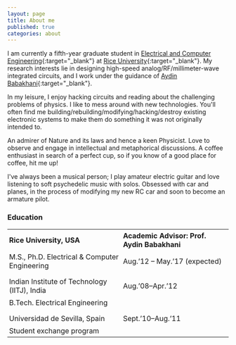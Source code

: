 ```yaml
---
layout: page
title: About me
published: true
categories: about
---
```


I am currently a fifth-year graduate student in [Electrical and Computer Engineering](http://ece.rice.edu){:target="_blank"} at [Rice University](http://rice.edu){:target="_blank"}. My research interests lie in designing high-speed analog/RF/millimeter-wave integrated circuits, and I work under the guidance of [Aydin Babakhani](http://ece.rice.edu/~ab28/){:target="_blank"}.

In my leisure, I enjoy hacking circuits and reading about the challenging problems of physics. I like to mess around with new technologies. You'll often find me building/rebuilding/modifying/hacking/destroy existing electronic systems to make them do something it was not originally intended to. 

An admirer of Nature and its laws and hence a keen Physicist. Love to observe and engage in intellectual and metaphorical discussions. A coffee enthusiast in search of a perfect cup, so if you know of a good place for coffee, hit me up!

I've always been a musical person; I play amateur electric guitar and love listening to soft psychedelic music with solos. Obsessed with car and planes, in the process of modifying my new RC car and soon to become an armature pilot.

### Education
<style>
table {
    border-collapse: collapse;
    width: 100%;}
th {   
    text-align: left;
    padding: 4px;}
td {
    text-align: left;
    padding: 4px;}
</style>


<table>
  <tr>
    <th>Rice University, USA</th>
    <th>Academic Advisor: Prof. Aydin Babakhani</th>
  </tr>
  <tr>
    <td>M.S., Ph.D. Electrical & Computer Engineering</td>
    <td>Aug.’12 – May.’17 (expected)</td>
  </tr>
  <tr>
    <td></td>
    <td></td>
  </tr>
  <tr>
    <td>Indian Institute of Technology (IITJ), India</td>
    <td>Aug.’08–Apr.’12</td>
  </tr>
  <tr>
    <td>B.Tech. Electrical Engineering</td>
    <td></td>
  </tr>
  <tr>
    <td></td>
    <td></td>
  </tr>
  <tr>
    <td>Universidad de Sevilla, Spain</td>
    <td>Sept.’10–Aug.’11</td>
  </tr>
  <tr>
    <td>Student exchange program</td>
    <td></td>
  </tr>
</table>
